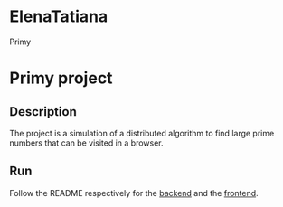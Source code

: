 # ElenaTatiana
Primy
# Primy project

Description
-----
The project is a simulation of a distributed algorithm to find large prime numbers that can be visited in a browser.

Run
-----
Follow the README respectively for the [backend](./Backend_Final/README.md) and the [frontend](./Frontend_Final/README.md).
